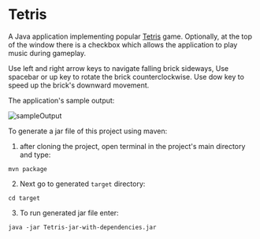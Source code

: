 # Tetris

A Java application implementing popular [Tetris](https://en.wikipedia.org/wiki/Tetris) game.
Optionally, at the top of the window there is a checkbox which allows the application to play music during gameplay.

Use left and right arrow keys to navigate falling brick sideways,
Use spacebar or up key to rotate the brick counterclockwise.
Use dow key to speed up the brick's downward movement.

The application's sample output:

![sampleOutput](https://sc-cdn.scaleengine.net/i/05ab5439de7daf6c28643c7b7d698e805.png)


To generate a jar file of this project using maven:
  1. after cloning the project, open terminal in the project's main directory and type:

  `mvn package`
  
  2. Next go to generated `target` directory:
  
  `cd target`
  
  3. To run generated jar file enter:
  
  `java -jar Tetris-jar-with-dependencies.jar`